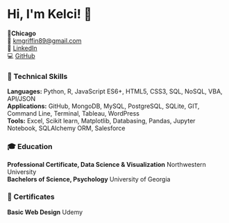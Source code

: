 <!--
**kelcigriffin/kelcigriffin** is a ✨ _special_ ✨ repository because its `README.md` (this file) appears on your GitHub profile.-->
# Hi, I'm Kelci! 👋

📍**Chicago**  
📧 kmgriffin89@gmail.com  
:link: [LinkedIn](http://linkedin.com/in/kelci-griffin-b633a383)   
:computer: [GitHub](https://github.com/kelcigriffin/kelcigriffin)

### :brain: Technical Skills 
**Languages:** Python, R, JavaScript ES6+, HTML5, CSS3, SQL, NoSQL, VBA, API/JSON   
**Applications:** GitHub, MongoDB, MySQL, PostgreSQL, SQLite, GIT, Command Line, Terminal, Tableau, WordPress  
**Tools:** Excel, Scikit learn, Matplotlib, Databasing, Pandas, Jupyter Notebook, SQLAlchemy ORM, Salesforce  

### :mortar_board: Education
**Professional Certificate, Data Science & Visualization** Northwestern University  
**Bachelors of Science, Psychology** University of Georgia  

### :scroll: Certificates
**Basic Web Design** Udemy
